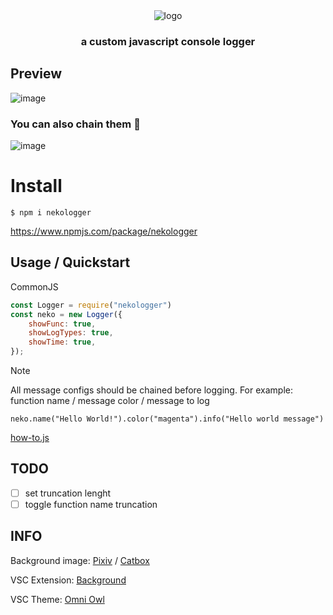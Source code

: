 <div align="center">
  <img alt="logo" src="https://github.com/durpyneko/neko-logger/assets/89787577/c20b6932-936c-4f40-a335-9e79bc0687e9">
  <h3>a custom javascript console logger</h3>
</div>


## Preview
![image](https://github.com/durpyneko/neko-logger/assets/89787577/62830e9f-b810-43ac-8f36-931c18f6eea8)

### You can also chain them 🤔
![image](https://github.com/durpyneko/neko-logger/assets/89787577/6bf512b2-588a-4a48-88c0-d48fdafef83e)

# Install
```
$ npm i nekologger
```
https://www.npmjs.com/package/nekologger

## Usage / Quickstart
CommonJS
```js
const Logger = require("nekologger")
const neko = new Logger({
    showFunc: true,
    showLogTypes: true,
    showTime: true,
});
```
> [!NOTE]
> All message configs should be chained before logging. For example:
> function name / message color / message to log
```
neko.name("Hello World!").color("magenta").info("Hello world message")
```

[how-to.js](https://github.com/durpyneko/neko-logger/blob/main/how-to.js)

## TODO
- [ ] set truncation lenght
- [ ] toggle function name truncation

## INFO
Background image: [Pixiv](https://www.pixiv.net/en/artworks/96441490) / [Catbox](https://files.catbox.moe/shsurd.png)

VSC Extension: [Background](https://github.com/KatsuteDev/Background/)

VSC Theme: [Omni Owl](https://github.com/guilhermerodz/omni-owl)

